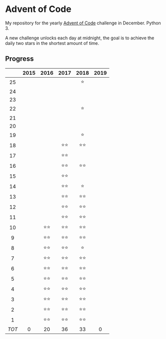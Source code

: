 # Advent of Code

My repository for the yearly [Advent of Code](https://adventofcode.com/) challenge in December. Python 3. 

A new challenge unlocks each day at midnight, the goal is to achieve the daily two stars in the shortest amount of time.

## Progress

|     |    2015    |    2016    |    2017    |    2018    |    2019    |
|:---:|:----------:|:----------:|:----------:|:----------:|:----------:|
|  25 |            |            |            |:star:      |            |
|  24 |            |            |            |            |            |
|  23 |            |            |            |            |            |
|  22 |            |            |            |:star:      |            |
|  21 |            |            |            |            |            |
|  20 |            |            |            |            |            |
|  19 |            |            |            |:star:      |            |
|  18 |            |            |:star::star:|:star::star:|            |
|  17 |            |            |:star::star:|            |            |
|  16 |            |            |:star::star:|:star::star:|            |
|  15 |            |            |:star::star:|            |            |
|  14 |            |            |:star::star:|:star:      |            |
|  13 |            |            |:star::star:|:star::star:|            |
|  12 |            |            |:star::star:|:star::star:|            |
|  11 |            |            |:star::star:|:star::star:|            |
|  10 |            |:star::star:|:star::star:|:star::star:|            |
|  9  |            |:star::star:|:star::star:|:star::star:|            |
|  8  |            |:star::star:|:star::star:|:star:      |            |
|  7  |            |:star::star:|:star::star:|:star::star:|            |
|  6  |            |:star::star:|:star::star:|:star::star:|            |
|  5  |            |:star::star:|:star::star:|:star::star:|            |
|  4  |            |:star::star:|:star::star:|:star::star:|            |
|  3  |            |:star::star:|:star::star:|:star::star:|            |
|  2  |            |:star::star:|:star::star:|:star::star:|            |
|  1  |            |:star::star:|:star::star:|:star::star:|            |
|*TOT*|     0      |     20     |     36     |     33     |     0      |